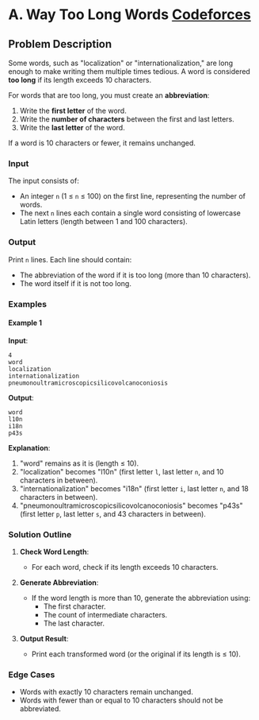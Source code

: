 # A. Way Too Long Words [Codeforces](https://codeforces.com/contest/71/problem/A)

## Problem Description

Some words, such as "localization" or "internationalization," are long enough to make writing them multiple times tedious. A word is considered **too long** if its length exceeds 10 characters. 

For words that are too long, you must create an **abbreviation**:
1. Write the **first letter** of the word.
2. Write the **number of characters** between the first and last letters.
3. Write the **last letter** of the word.

If a word is 10 characters or fewer, it remains unchanged.

### Input

The input consists of:
- An integer `n` (1 ≤ `n` ≤ 100) on the first line, representing the number of words.
- The next `n` lines each contain a single word consisting of lowercase Latin letters (length between 1 and 100 characters).

### Output

Print `n` lines. Each line should contain:
- The abbreviation of the word if it is too long (more than 10 characters).
- The word itself if it is not too long.

### Examples

#### Example 1
**Input**:
```plaintext
4
word
localization
internationalization
pneumonoultramicroscopicsilicovolcanoconiosis
```

**Output**:
```plaintext
word
l10n
i18n
p43s
```

**Explanation**:
1. "word" remains as it is (length ≤ 10).
2. "localization" becomes "l10n" (first letter `l`, last letter `n`, and 10 characters in between).
3. "internationalization" becomes "i18n" (first letter `i`, last letter `n`, and 18 characters in between).
4. "pneumonoultramicroscopicsilicovolcanoconiosis" becomes "p43s" (first letter `p`, last letter `s`, and 43 characters in between).

### Solution Outline

1. **Check Word Length**:
   - For each word, check if its length exceeds 10 characters.
   
2. **Generate Abbreviation**:
   - If the word length is more than 10, generate the abbreviation using:
     - The first character.
     - The count of intermediate characters.
     - The last character.
   
3. **Output Result**:
   - Print each transformed word (or the original if its length is ≤ 10).

### Edge Cases

- Words with exactly 10 characters remain unchanged.
- Words with fewer than or equal to 10 characters should not be abbreviated.